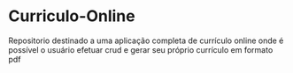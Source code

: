 # Curriculo-Online
Repositorio destinado a uma aplicação completa de currículo online onde é possível o usuário efetuar crud e gerar seu próprio currículo em formato pdf
